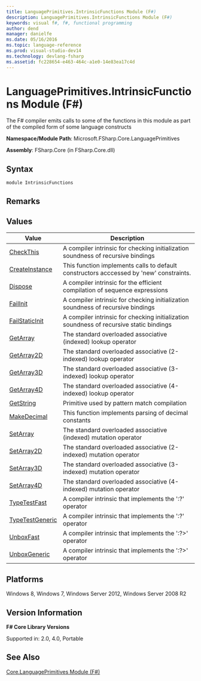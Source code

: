 ```yaml
---
title: LanguagePrimitives.IntrinsicFunctions Module (F#)
description: LanguagePrimitives.IntrinsicFunctions Module (F#)
keywords: visual f#, f#, functional programming
author: dend
manager: danielfe
ms.date: 05/16/2016
ms.topic: language-reference
ms.prod: visual-studio-dev14
ms.technology: devlang-fsharp
ms.assetid: fc228654-e463-464c-a1e0-14e83ea17c4d 
---
```


# LanguagePrimitives.IntrinsicFunctions Module (F#)

The F# compiler emits calls to some of the functions in this module as part of the compiled form of some language constructs

**Namespace/Module Path**: Microsoft.FSharp.Core.LanguagePrimitives

**Assembly**: FSharp.Core (in FSharp.Core.dll)


## Syntax

```
module IntrinsicFunctions
```

## Remarks

## Values


|Value|Description|
|-----|-----------|
|[CheckThis](https://msdn.microsoft.com/library/3f696af0-f912-48fb-8122-51e306e074c2)|A compiler intrinsic for checking initialization soundness of recursive bindings|
|[CreateInstance](https://msdn.microsoft.com/library/3ba3445c-8522-438e-915d-101ad98ba5f1)|This function implements calls to default constructors acccessed by 'new' constraints.|
|[Dispose](https://msdn.microsoft.com/library/dd267de8-2699-440b-afe9-a2bda5986e91)|A compiler intrinsic for the efficient compilation of sequence expressions|
|[FailInit](https://msdn.microsoft.com/library/5fb4fb47-ed7b-4166-a268-ba12e6bc28ca)|A compiler intrinsic for checking initialization soundness of recursive bindings|
|[FailStaticInit](https://msdn.microsoft.com/library/75a58d95-4243-4623-8dc4-bb5006a1a3bc)|A compiler intrinsic for checking initialization soundness of recursive static bindings|
|[GetArray](https://msdn.microsoft.com/library/24a0af79-d0f8-4214-a0cf-282e07b9963c)|The standard overloaded associative (indexed) lookup operator|
|[GetArray2D](https://msdn.microsoft.com/library/b9240f85-84b4-4586-8da6-ac9251528416)|The standard overloaded associative (2-indexed) lookup operator|
|[GetArray3D](https://msdn.microsoft.com/library/e3d39923-e6f1-4a14-8dfc-afc15f1b89da)|The standard overloaded associative (3-indexed) lookup operator|
|[GetArray4D](https://msdn.microsoft.com/library/14e4a558-3b97-48b1-ba3b-a50895a8531c)|The standard overloaded associative (4-indexed) lookup operator|
|[GetString](https://msdn.microsoft.com/library/745ac5ac-c4fe-4009-9bac-90b8d41117ae)|Primitive used by pattern match compilation|
|[MakeDecimal](https://msdn.microsoft.com/library/af62eb6c-02c7-487f-bd8d-2ab15c620854)|This function implements parsing of decimal constants|
|[SetArray](https://msdn.microsoft.com/library/f7904de2-c969-4314-a5ad-a2e3fed17a4a)|The standard overloaded associative (indexed) mutation operator|
|[SetArray2D](https://msdn.microsoft.com/library/fa4f965b-abe3-44ad-9244-0d47c3858292)|The standard overloaded associative (2-indexed) mutation operator|
|[SetArray3D](https://msdn.microsoft.com/library/bc3cc1f1-9a89-4d85-aa42-ab7d1a8b0aed)|The standard overloaded associative (3-indexed) mutation operator|
|[SetArray4D](https://msdn.microsoft.com/library/20f10348-37d2-43c2-ab77-81dfd6745494)|The standard overloaded associative (4-indexed) mutation operator|
|[TypeTestFast](https://msdn.microsoft.com/library/e04d5e7e-4133-48bb-82ff-9fc184b72688)|A compiler intrinsic that implements the ':?' operator|
|[TypeTestGeneric](https://msdn.microsoft.com/library/b1428f64-90cf-44f2-ad44-d88c7c8d3c4c)|A compiler intrinsic that implements the ':?' operator|
|[UnboxFast](https://msdn.microsoft.com/library/d8f72f03-395b-4ca7-89ad-55def72ecb75)|A compiler intrinsic that implements the ':?&gt;' operator|
|[UnboxGeneric](https://msdn.microsoft.com/library/20313588-557f-4892-ac30-7336b33a5d28)|A compiler intrinsic that implements the ':?&gt;' operator|

## Platforms
Windows 8, Windows 7, Windows Server 2012, Windows Server 2008 R2


## Version Information
**F# Core Library Versions**

Supported in: 2.0, 4.0, Portable




## See Also
[Core.LanguagePrimitives Module &#40;F&#35;&#41;](Core.LanguagePrimitives-Module-%5BFSharp%5D.md)

